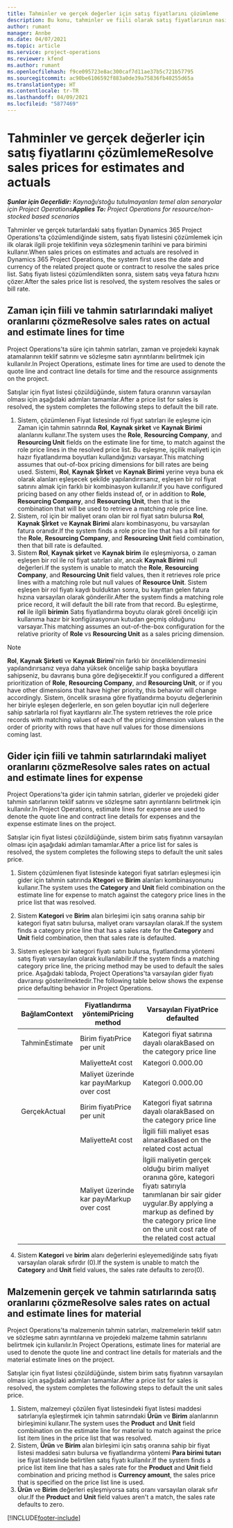 ```yaml
---
title: Tahminler ve gerçek değerler için satış fiyatlarını çözümleme
description: Bu konu, tahminler ve fiili olarak satış fiyatlarının nasıl çözüldüğü hakkında bilgi sağlar.
author: rumant
manager: Annbe
ms.date: 04/07/2021
ms.topic: article
ms.service: project-operations
ms.reviewer: kfend
ms.author: rumant
ms.openlocfilehash: f9ce095723e8ac300caf7d11ae37b5c721b57795
ms.sourcegitcommit: ac90be6106592f883a0de39a75836fb40255d65a
ms.translationtype: HT
ms.contentlocale: tr-TR
ms.lasthandoff: 04/09/2021
ms.locfileid: "5877469"
---
```

# <a name="resolve-sales-prices-for-estimates-and-actuals"></a><span data-ttu-id="e0478-103">Tahminler ve gerçek değerler için satış fiyatlarını çözümleme</span><span class="sxs-lookup"><span data-stu-id="e0478-103">Resolve sales prices for estimates and actuals</span></span>

<span data-ttu-id="e0478-104">_**Şunlar için Geçerlidir:** Kaynağı/stoğu tutulmayanları temel alan senaryolar için Project Operations_</span><span class="sxs-lookup"><span data-stu-id="e0478-104">_**Applies To:** Project Operations for resource/non-stocked based scenarios_</span></span>

<span data-ttu-id="e0478-105">Tahminler ve gerçek tutarlardaki satış fiyatları Dynamics 365 Project Operations'ta çözümlendiğinde sistem, satış fiyatı listesini çözümlemek için ilk olarak ilgili proje teklifinin veya sözleşmenin tarihini ve para birimini kullanır.</span><span class="sxs-lookup"><span data-stu-id="e0478-105">When sales prices on estimates and actuals are resolved in Dynamics 365 Project Operations, the system first uses the date and currency of the related project quote or contract to resolve the sales price list.</span></span> <span data-ttu-id="e0478-106">Satış fiyatı listesi çözümlendikten sonra, sistem satış veya fatura hızını çözer.</span><span class="sxs-lookup"><span data-stu-id="e0478-106">After the sales price list is resolved, the system resolves the sales or bill rate.</span></span>

## <a name="resolve-sales-rates-on-actual-and-estimate-lines-for-time"></a><span data-ttu-id="e0478-107">Zaman için fiili ve tahmin satırlarındaki maliyet oranlarını çözme</span><span class="sxs-lookup"><span data-stu-id="e0478-107">Resolve sales rates on actual and estimate lines for time</span></span>

<span data-ttu-id="e0478-108">Project Operations'ta süre için tahmin satırları, zaman ve projedeki kaynak atamalarının teklif satırını ve sözleşme satırı ayrıntılarını belirtmek için kullanılır.</span><span class="sxs-lookup"><span data-stu-id="e0478-108">In Project Operations, estimate lines for time are used to denote the quote line and contract line details for time and the resource assignments on the project.</span></span>

<span data-ttu-id="e0478-109">Satışlar için fiyat listesi çözüldüğünde, sistem fatura oranının varsayılan olması için aşağıdaki adımları tamamlar.</span><span class="sxs-lookup"><span data-stu-id="e0478-109">After a price list for sales is resolved, the system completes the following steps to default the bill rate.</span></span>

1. <span data-ttu-id="e0478-110">Sistem, çözümlenen Fiyat listesinde rol fiyat satırları ile eşleşme için Zaman için tahmin satırında **Rol**, **Kaynak şirket** ve **Kaynak Birimi** alanlarını kullanır.</span><span class="sxs-lookup"><span data-stu-id="e0478-110">The system uses the **Role**, **Resourcing Company**, and **Resourcing Unit** fields on the estimate line for time, to match against the role price lines in the resolved price list.</span></span> <span data-ttu-id="e0478-111">Bu eşleşme, işçilik maliyeti için hazır fiyatlandırma boyutları kullandığınızı varsayar.</span><span class="sxs-lookup"><span data-stu-id="e0478-111">This matching assumes that out-of-box pricing dimensions for bill rates are being used.</span></span> <span data-ttu-id="e0478-112">Sistemi, **Rol**, **Kaynak Şİrket** ve **Kaynak Birimi** yerine veya buna ek olarak alanları eşleşecek şekilde yapılandırırsanız, eşleşen bir rol fiyat satırını almak için farklı bir kombinasyon kullanılır.</span><span class="sxs-lookup"><span data-stu-id="e0478-112">If you have configured pricing based on any other fields instead of, or in addition to **Role**, **Resourcing Company**, and **Resourcing Unit**, then that is the combination that will be used to retrieve a matching role price line.</span></span>
2. <span data-ttu-id="e0478-113">Sistem, rol için bir maliyet oranı olan bir rol fiyat satırı bulursa **Rol**, **Kaynak Şİrket** ve **Kaynak Birimi** alanı kombinasyonu, bu varsayılan fatura oranıdır.</span><span class="sxs-lookup"><span data-stu-id="e0478-113">If the system finds a role price line that has a bill rate for the **Role**, **Resourcing Company**, and **Resourcing Unit** field combination, then that bill rate is defaulted.</span></span>
3. <span data-ttu-id="e0478-114">Sistem **Rol**, **Kaynak şirket** ve **Kaynak birim** ile eşleşmiyorsa, o zaman eşleşen bir rol ile rol fiyat satırları alır, ancak **Kaynak Birimi** null değerleri.</span><span class="sxs-lookup"><span data-stu-id="e0478-114">If the system is unable to match the **Role**, **Resourcing Company**, and **Resourcing Unit** field values, then it retrieves role price lines with a matching role but null values of **Resource Unit**.</span></span> <span data-ttu-id="e0478-115">Sistem eşleşen bir rol fiyatı kaydı bulduktan sonra, bu kayıttan gelen fatura hızına varsayılan olarak gönderilir.</span><span class="sxs-lookup"><span data-stu-id="e0478-115">After the system finds a matching role price record, it will default the bill rate from that record.</span></span> <span data-ttu-id="e0478-116">Bu eşleştirme, **rol** ile ilgili **birimin** Satış fiyatlandırma boyutu olarak göreli önceliği için kullanıma hazır bir konfigürasyonun kutudan geçmiş olduğunu varsayar.</span><span class="sxs-lookup"><span data-stu-id="e0478-116">This matching assumes an out-of-the-box configuration for the relative priority of **Role** vs **Resourcing Unit** as a sales pricing dimension.</span></span>

> [!NOTE]
> <span data-ttu-id="e0478-117">**Rol**, **Kaynak Şirketi** ve **Kaynak Birimi**'nin farklı bir önceliklendirmesini yapılandırırsanız veya daha yüksek önceliğe sahip başka boyutlara sahipseniz, bu davranış buna göre değişecektir.</span><span class="sxs-lookup"><span data-stu-id="e0478-117">If you configured a different prioritization of **Role**, **Resourcing Company**, and **Resourcing Unit**, or if you have other dimensions that have higher priority, this behavior will change accordingly.</span></span> <span data-ttu-id="e0478-118">Sistem, öncelik sırasına göre fiyatlandırma boyutu değerlerinin her biriyle eşleşen değerlerle, en son gelen boyutlar için null değerlere sahip satırlarla rol fiyat kayıtlarını alır.</span><span class="sxs-lookup"><span data-stu-id="e0478-118">The system retrieves the role price records with matching values of each of the pricing dimension values in the order of priority with rows that have null values for those dimensions coming last.</span></span>

## <a name="resolve-sales-rates-on-actual-and-estimate-lines-for-expense"></a><span data-ttu-id="e0478-119">Gider için fiili ve tahmin satırlarındaki maliyet oranlarını çözme</span><span class="sxs-lookup"><span data-stu-id="e0478-119">Resolve sales rates on actual and estimate lines for expense</span></span>

<span data-ttu-id="e0478-120">Project Operations'ta gider için tahmin satırları, giderler ve projedeki gider tahmin satırlarının teklif satırını ve sözleşme satırı ayrıntılarını belirtmek için kullanılır.</span><span class="sxs-lookup"><span data-stu-id="e0478-120">In Project Operations, estimate lines for expense are used to denote the quote line and contract line details for expenses and the expense estimate lines on the project.</span></span>

<span data-ttu-id="e0478-121">Satışlar için fiyat listesi çözüldüğünde, sistem birim satış fiyatının varsayılan olması için aşağıdaki adımları tamamlar.</span><span class="sxs-lookup"><span data-stu-id="e0478-121">After a price list for sales is resolved, the system completes the following steps to default the unit sales price.</span></span>

1. <span data-ttu-id="e0478-122">Sistem çözümlenen fiyat listesinde kategori fiyat satırları eşleşmesi için gider için tahmin satırında **Ktegori** ve **Birim** alanları kombinasyonunu kullanır.</span><span class="sxs-lookup"><span data-stu-id="e0478-122">The system uses the **Category** and **Unit** field combination on the estimate line for expense to match against the category price lines in the price list that was resolved.</span></span>
2. <span data-ttu-id="e0478-123">Sistem **Kategori** ve **Birim** alan birleşimi için satış oranına sahip bir kategori fiyat satırı bulursa, maliyet oranı varsayılan olarak.</span><span class="sxs-lookup"><span data-stu-id="e0478-123">If the system finds a category price line that has a sales rate for the **Category** and **Unit** field combination, then that sales rate is defaulted.</span></span>
3. <span data-ttu-id="e0478-124">Sistem eşleşen bir kategori fiyatı satırı bulursa, fiyatlandırma yöntemi satış fiyatı varsayılan olarak kullanılabilir.</span><span class="sxs-lookup"><span data-stu-id="e0478-124">If the system finds a matching category price line, the pricing method may be used to default the sales price.</span></span> <span data-ttu-id="e0478-125">Aşağıdaki tabloda, Project Operations'ta varsayılan gider fiyatı davranışı gösterilmektedir.</span><span class="sxs-lookup"><span data-stu-id="e0478-125">The following table below shows the expense price defaulting behavior in Project Operations.</span></span>

    | <span data-ttu-id="e0478-126">Bağlam</span><span class="sxs-lookup"><span data-stu-id="e0478-126">Context</span></span> | <span data-ttu-id="e0478-127">Fiyatlandırma yöntemi</span><span class="sxs-lookup"><span data-stu-id="e0478-127">Pricing method</span></span> | <span data-ttu-id="e0478-128">Varsayılan Fiyat</span><span class="sxs-lookup"><span data-stu-id="e0478-128">Price defaulted</span></span> |
    | --- | --- | --- |
    | <span data-ttu-id="e0478-129">Tahmin</span><span class="sxs-lookup"><span data-stu-id="e0478-129">Estimate</span></span> | <span data-ttu-id="e0478-130">Birim fiyatı</span><span class="sxs-lookup"><span data-stu-id="e0478-130">Price per unit</span></span> | <span data-ttu-id="e0478-131">Kategori fiyat satırına dayalı olarak</span><span class="sxs-lookup"><span data-stu-id="e0478-131">Based on the category price line</span></span> |
    | &nbsp; | <span data-ttu-id="e0478-132">Maliyette</span><span class="sxs-lookup"><span data-stu-id="e0478-132">At cost</span></span> | <span data-ttu-id="e0478-133">Kategori 0.00</span><span class="sxs-lookup"><span data-stu-id="e0478-133">0.00</span></span> |
    | &nbsp; | <span data-ttu-id="e0478-134">Maliyet üzerinde kar payı</span><span class="sxs-lookup"><span data-stu-id="e0478-134">Markup over cost</span></span> | <span data-ttu-id="e0478-135">Kategori 0.00</span><span class="sxs-lookup"><span data-stu-id="e0478-135">0.00</span></span> |
    | <span data-ttu-id="e0478-136">Gerçek</span><span class="sxs-lookup"><span data-stu-id="e0478-136">Actual</span></span> | <span data-ttu-id="e0478-137">Birim fiyatı</span><span class="sxs-lookup"><span data-stu-id="e0478-137">Price per unit</span></span> | <span data-ttu-id="e0478-138">Kategori fiyat satırına dayalı olarak</span><span class="sxs-lookup"><span data-stu-id="e0478-138">Based on the category price line</span></span> |
    | &nbsp; | <span data-ttu-id="e0478-139">Maliyette</span><span class="sxs-lookup"><span data-stu-id="e0478-139">At cost</span></span> | <span data-ttu-id="e0478-140">İlgili fiili maliyet esas alınarak</span><span class="sxs-lookup"><span data-stu-id="e0478-140">Based on the related cost actual</span></span> |
    | &nbsp; | <span data-ttu-id="e0478-141">Maliyet üzerinde kar payı</span><span class="sxs-lookup"><span data-stu-id="e0478-141">Markup over cost</span></span> | <span data-ttu-id="e0478-142">İlgili maliyetin gerçek olduğu birim maliyet oranına göre, kategori fiyatı satırıyla tanımlanan bir sair gider uygular.</span><span class="sxs-lookup"><span data-stu-id="e0478-142">By applying a markup as defined by the category price line on the unit cost rate of the related cost actual</span></span> |

4. <span data-ttu-id="e0478-143">Sistem **Kategori** ve **birim** alanı değerlerini eşleyemediğinde satış fiyatı varsayılan olarak sıfırdır (0).</span><span class="sxs-lookup"><span data-stu-id="e0478-143">If the system is unable to match the **Category** and **Unit** field values, the sales rate defaults to zero(0).</span></span>

## <a name="resolve-sales-rates-on-actual-and-estimate-lines-for-material"></a><span data-ttu-id="e0478-144">Malzemenin gerçek ve tahmin satırlarında satış oranlarını çözme</span><span class="sxs-lookup"><span data-stu-id="e0478-144">Resolve sales rates on actual and estimate lines for material</span></span>

<span data-ttu-id="e0478-145">Project Operations'ta malzemenin tahmin satırları, malzemelerin teklif satırı ve sözleşme satırı ayrıntılarına ve projedeki malzeme tahmin satırlarını belirtmek için kullanılır.</span><span class="sxs-lookup"><span data-stu-id="e0478-145">In Project Operations, estimate lines for material are used to denote the quote line and contract line details for materials and the material estimate lines on the project.</span></span>

<span data-ttu-id="e0478-146">Satışlar için fiyat listesi çözüldüğünde, sistem birim satış fiyatının varsayılan olması için aşağıdaki adımları tamamlar.</span><span class="sxs-lookup"><span data-stu-id="e0478-146">After a price list for sales is resolved, the system completes the following steps to default the unit sales price.</span></span>

1. <span data-ttu-id="e0478-147">Sistem, malzemeyi çözülen fiyat listesindeki fiyat listesi maddesi satırlarıyla eşleştirmek için tahmin satırındaki **Ürün** ve **Birim** alanlarının birleşimini kullanır.</span><span class="sxs-lookup"><span data-stu-id="e0478-147">The system uses the **Product** and **Unit** field combination on the estimate line for material to match against the price list item lines in the price list that was resolved.</span></span>
2. <span data-ttu-id="e0478-148">Sistem, **Ürün** ve **Birim** alan birleşimi için satış oranına sahip bir fiyat listesi maddesi satırı bulursa ve fiyatlandırma yöntemi **Para birimi tutarı** ise fiyat listesinde belirtilen satış fiyatı kullanılır.</span><span class="sxs-lookup"><span data-stu-id="e0478-148">If the system finds a price list item line that has a sales rate for the **Product** and **Unit** field combination and pricing method is **Currency amount**, the sales price that is specified on the price list line is used.</span></span>
3. <span data-ttu-id="e0478-149">**Ürün** ve **Birim** değerleri eşleşmiyorsa satış oranı varsayılan olarak sıfır olur.</span><span class="sxs-lookup"><span data-stu-id="e0478-149">If the **Product** and **Unit** field values aren't a match, the sales rate defaults to zero.</span></span>



[!INCLUDE[footer-include](../includes/footer-banner.md)]

